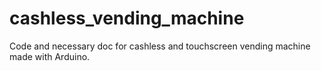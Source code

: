 # cashless_vending_machine
Code and necessary doc for cashless and touchscreen vending machine made with Arduino. 
